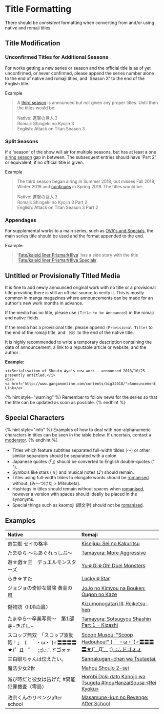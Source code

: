 # Title Formatting

There should be _consistent_ formatting when converting from and/or using native and romaji titles.

## Title Modification

### **Unconfirmed Titles for Additional Seasons**

For works getting a new series or season and the official title is as of yet unconfirmed, or never confirmed, please append the series number alone to the end of native and romaji titles, and 'Season X' to the end of the English title.

Example

> A [third season](https://anilist.co/anime/99147/Shingeki-no-Kyojin-3/) is announced but not given any proper titles. Until then the titles would be:  
>   
> Native: 進撃の巨人３  
> Romaji: Shingeki no Kyojin 3  
> English: Attack on Titan Season 3

### **Split Seasons**

If a 'season' of the show will air for multiple seasons, but has at least a one [airing season](../submission-form/general/release-data/season.md) gap in between. The subsequent entries should have 'Part 2' or equivalent, if no official title is given.

Example

> The third season began airing in Summer 2018, but misses Fall 2018, Winter 2019 and [continues](https://anilist.co/anime/104578/Shingeki-no-Kyojin-3-Part-2/) in Spring 2019. The titles would be:  
>   
> Native: 進撃の巨人３  
> Romaji: Shingeki no Kyojin 3 Part 2  
> English: Attack on Titan Season 3 Part 2

### **Appendages**

For supplemental works to a main series, such as [OVA's and Specials](animated-media-information/ovas-and-onas.md), the main series title should be used and the format appended to the end.

Example:

> '[Fate/kaleid liner Prisma☆Illya](https://anilist.co/anime/14829/Fatekaleid-liner-PrismaIllya/)' has a side story with the title '[Fate/kaleid liner Prisma☆Illya Specials](https://anilist.co/anime/19109/Fatekaleid-liner-PrismaIllya-Specials/)'.

## Untitled or Provisionally Titled Media

It is fine to add newly announced original work with no title or a provisional title providing there is still an official source to verify it. This is mostly common in manga magazines where announcements can be made for an author's new work months in advance.  
  
If the media has no title, please use `(Title to be Announced)` in the romaji and native fields.  
  
If the media has a provisional title, please append `(Provisional Title)` to the end of the romaji title, and `（仮）`to the end of the native title.  
  
It is highly recommended to write a temporary description containing the date of announcement, a link to a reputable article or website, and the author .  
  
**Example:**

```text
<i>Serialisation of Shouto Aya's new work - announced 2018/10/25 - presently untitled.</i>
<br>
<a href="http://www.ganganonline.com/contents/big32018/">Announcement Link</a>
```

{% hint style="warning" %}
Remember to follow news for the series so that the title can be updated as soon as possible.
{% endhint %}

## Special Characters

{% hint style="info" %}
Examples of how to deal with non-alphanumeric characters in titles can be seen in the table below. If uncertain, contact a [moderator](../moderator/moderator-list.md).
{% endhint %}

* Titles which feature subtitles separated full-width tildes \(～\) or other similar separators should be separated with a colon.  
* Japanese quotes \(「」\) should be converted to English double-quotes \(" "\).  
* Symbols like stars \(☆\) and musical notes \(♪\) should remain.  
* Titles using full-width tildes to elongate words should be [romanised](romanisation.md) without. \(み〜つけた &gt; Mitsuketa\).  
* Hashtags in titles should remain without spaces when [romanised](romanisation.md), however a version with spaces should ideally be placed in the synonyms.  
* Special things such as kaomoji \(顔文字\) should not be [romanised](romanisation.md).

## Examples

| Native | Romaji |
| :--- | :--- |
| 寄生獣 セイの格率 | [Kiseijuu: Sei no Kakuritsu](https://anilist.co/anime/20623/Kiseijuu-Sei-no-Kakuritsu/) |
| たまゆら ～もあぐれっしぶ～ | [Tamayura: More Aggressive](https://anilist.co/anime/15731/Tamayura-More-Aggressive/) |
| 遊☆戯☆王　デュエルモンスターズ | [Yu☆Gi☆Oh! Duel Monsters](https://anilist.co/anime/481/YuGiOh-Duel-Monsters/) |
| らき☆すた | [Lucky☆Star](https://anilist.co/anime/1887/LuckyStar/) |
| ジョジョの奇妙な冒険 黄金の風 | [JoJo no Kimyou na Bouken: Ougon no Kaze](https://anilist.co/anime/102883/JoJo-no-Kimyou-na-Bouken-Ougon-no-Kaze/) |
| 傷物語〈Ⅲ冷血篇〉 | [Kizumonogatari III: Reiketsu-hen](https://anilist.co/anime/21400/Kizumonogatari-III-Reiketsuhen/) |
| たまゆら～卒業写真～　第1部 芽-きざし- | [Tamayura: Sotsugyou Shashin Part 1 - Kizashi](https://anilist.co/anime/20805/Tamayura-Sotsugyou-Shashin-Part-1--Kizashi/) |
| スコップ無双　「スコップ波動砲！」　\(　｀・ω・´\)♂〓〓〓〓★\(゜Д　゜　;;;\).:∴ドゴォォ | [Scoop Musou: "Scoop Hadouhou!" \( ｀・ω・´\)♂〓〓〓〓★\(゜Д゜ ;;\) .:∴ドゴォォ](https://anilist.co/manga/104759) |
| 三白眼ちゃんは伝えたい。 | [Sanpakugan-chan wa Tsutaetai.](https://anilist.co/manga/104776/Sanpakuganchan-wa-Tsutaetai/) |
| 魔法少女2世 | [Mahou Shoujo 2-sei](https://anilist.co/manga/104770/Mahou-Shoujo-2sei/) |
| 滅び時だと彼女は告げた \#異能犯罪捜査〈零局〉 | [Horobi Doki dato Kanojo wa Tsugeta \#InouHanzaiSousa &lt;Rei Kyoku&gt;](https://anilist.co/manga/104760/Horobi-Doki-dato-Kanojo-wa-Tsugeta-InouHanzaiSousa-Rei-Kyoku/) |
| 政宗くんのリベンジafter school | [Masamune-kun no Revenge: After School](https://anilist.co/manga/104896) |


